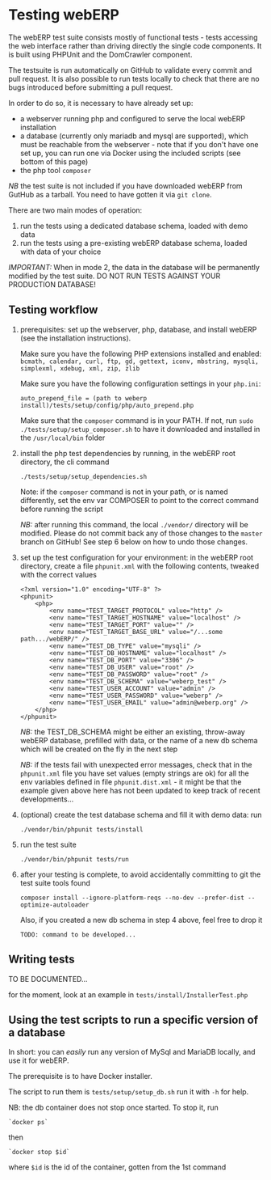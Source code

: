 # Testing webERP

The webERP test suite consists mostly of functional tests - tests accessing the web interface rather than
driving directly the single code components. It is built using PHPUnit and the DomCrawler component.

The testsuite is run automatically on GitHub to validate every commit and pull request. It is also possible to run
tests locally to check that there are no bugs introduced before submitting a pull request.

In order to do so, it is necessary to have already set up:

* a webserver running php and configured to serve the local webERP installation
* a database (currently only mariadb and mysql are supported), which must be reachable from the webserver - note that
  if you don't have one set up, you can run one via Docker using the included scripts (see bottom of this page)
* the php tool `composer`

_NB_ the test suite is not included if you have downloaded webERP from GutHub as a tarball. You need to have
gotten it via `git clone`.

There are two main modes of operation:
1. run the tests using a dedicated database schema, loaded with demo data
2. run the tests using a pre-existing webERP database schema, loaded with data of your choice

_IMPORTANT:_ When in mode 2, the data in the database will be permanently modified by the test suite. DO NOT RUN TESTS
AGAINST YOUR PRODUCTION DATABASE!


## Testing workflow

1. prerequisites: set up the webserver, php, database, and install webERP (see the installation instructions).

   Make sure you have the following PHP extensions installed and enabled:
   `bcmath, calendar, curl, ftp, gd, gettext, iconv, mbstring, mysqli, simplexml, xdebug, xml, zip, zlib`

   Make sure you have the following configuration settings in your `php.ini`:

       auto_prepend_file = (path to weberp install)/tests/setup/config/php/auto_prepend.php

   Make sure that the `composer` command is in your PATH. If not, run `sudo ./tests/setup/setup_composer.sh` to
   have it downloaded and installed in the `/usr/local/bin` folder

2. install the php test dependencies by running, in the webERP root directory, the cli command

   `./tests/setup/setup_dependencies.sh`

   Note: if the `composer` command is not in your path, or is named differently, set the env var COMPOSER to point
   to the correct command before running the script

   _NB:_ after running this command, the local `./vendor/` directory will be modified. Please do not commit back any of
   those changes to the `master` branch on GitHub! See step 6 below on how to undo those changes.

3. set up the test configuration for your environment: in the webERP root directory, create a file `phpunit.xml`
   with the following contents, tweaked with the correct values

	```
	<?xml version="1.0" encoding="UTF-8" ?>
	<phpunit>
		<php>
			<env name="TEST_TARGET_PROTOCOL" value="http" />
			<env name="TEST_TARGET_HOSTNAME" value="localhost" />
			<env name="TEST_TARGET_PORT" value="" />
			<env name="TEST_TARGET_BASE_URL" value="/...some path.../webERP/" />
			<env name="TEST_DB_TYPE" value="mysqli" />
			<env name="TEST_DB_HOSTNAME" value="localhost" />
			<env name="TEST_DB_PORT" value="3306" />
			<env name="TEST_DB_USER" value="root" />
			<env name="TEST_DB_PASSWORD" value="root" />
			<env name="TEST_DB_SCHEMA" value="weberp_test" />
			<env name="TEST_USER_ACCOUNT" value="admin" />
			<env name="TEST_USER_PASSWORD" value="weberp" />
			<env name="TEST_USER_EMAIL" value="admin@weberp.org" />
		</php>
	</phpunit>
	```

   _NB:_ the TEST_DB_SCHEMA might be either an existing, throw-away webERP database, prefilled with data, or
   the name of a new db schema which will be created on the fly in the next step

   _NB:_ if the tests fail with unexpected error messages, check that in the `phpunit.xml` file you have set values
   (empty strings are ok) for all the env variables defined in file `phpunit.dist.xml` - it might be that the example
   given above here has not been updated to keep track of recent developments...

4. (optional) create the test database schema and fill it with demo data: run

   `./vendor/bin/phpunit tests/install`

5. run the test suite

   `./vendor/bin/phpunit tests/run`

6. after your testing is complete, to avoid accidentally committing to git the test suite tools found

   ```
   composer install --ignore-platform-reqs --no-dev --prefer-dist --optimize-autoloader
   ```

   Also, if you created a new db schema in step 4 above, feel free to drop it

   `TODO: command to be developed...`


## Writing tests

TO BE DOCUMENTED...

for the moment, look at an example in `tests/install/InstallerTest.php`


## Using the test scripts to run a specific version of a database

In short: you can _easily_ run any version of MySql and MariaDB locally, and use it for webERP.

The prerequisite is to have Docker installer.

The script to run them is `tests/setup/setup_db.sh` run it with `-h` for help.

NB: the db container does not stop once started. To stop it, run

	`docker ps`

then

	`docker stop $id`

where `$id` is the id of the container, gotten from the 1st command
